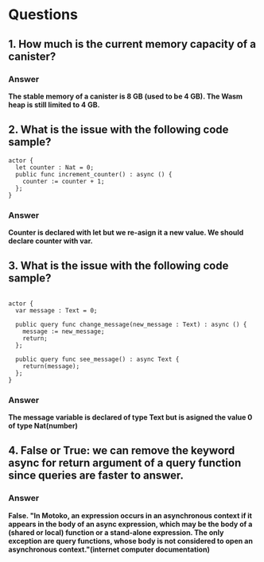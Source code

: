 # Questions

## 1. How much is the current memory capacity of a canister?
    
### Answer
    
**The stable memory of a canister is 8 GB (used to be 4 GB). The Wasm heap is still limited to 4 GB.**

## 2. What is the issue with the following code sample?

```motoko
actor {
  let counter : Nat = 0;
  public func increment_counter() : async () {
    counter := counter + 1;
  };
}
```
### Answer

**Counter is declared with let but we re-asign it a new value. We should declare counter with var.**


## 3. What is the issue with the following code sample?

```motoko

actor {
  var message : Text = 0;

  public query func change_message(new_message : Text) : async () {
    message := new_message;
    return;
  };
  
  public query func see_message() : async Text {
    return(message);
  };
}
```
### Answer
**The message variable is declared of type Text but is asigned the value 0 of type Nat(number)**



## 4. False or True: we can remove the keyword async for return argument of a query function since queries are faster to answer.

### Answer
**False. "In Motoko, an expression occurs in an asynchronous context if it appears in the body of an async expression, which may be the body of a (shared or local) function or a stand-alone expression. The only exception are query functions, whose body is not considered to open an asynchronous context."(internet computer documentation)**
